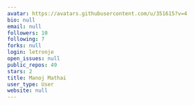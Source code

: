 ```yaml
---
avatar: https://avatars.githubusercontent.com/u/351615?v=4
bio: null
email: null
followers: 10
following: 7
forks: null
login: letronje
open_issues: null
public_repos: 49
stars: 2
title: Manoj Mathai
user_type: User
website: null
---
```

